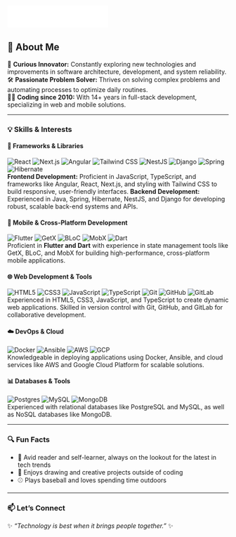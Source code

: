 <img src="images/svg/header_en.svg"></img>

## 👾 About Me

🌱 **Curious Innovator:** Constantly exploring new technologies and improvements in software architecture, development, and system reliability.  
🛠️ **Passionate Problem Solver:** Thrives on solving complex problems and automating processes to optimize daily routines.  
👨‍💻 **Coding since 2010:** With 14+ years in full-stack development, specializing in web and mobile solutions.  

---

### 💡 Skills & Interests

#### 🔧 Frameworks & Libraries
![React](https://img.shields.io/badge/REACT-61DAFB.svg?&style=flat&logo=react&logoColor=black)
![Next.js](https://img.shields.io/badge/NEXT.JS-000000.svg?&style=flat&logo=nextdotjs&logoColor=white)
![Angular](https://img.shields.io/badge/ANGULAR-DD0031.svg?&style=flat&logo=angular&logoColor=white)
![Tailwind CSS](https://img.shields.io/badge/TAILWIND_CSS-38B2AC.svg?&style=flat&logo=tailwind-css&logoColor=white)
![NestJS](https://img.shields.io/badge/NESTJS-E0234E.svg?&style=flat&logo=nestjs&logoColor=white)
![Django](https://img.shields.io/badge/DJANGO-092E20.svg?&style=flat&logo=django&logoColor=white)
![Spring](https://img.shields.io/badge/SPRING-6DB33F.svg?&style=flat&logo=spring&logoColor=white)
![Hibernate](https://img.shields.io/badge/HIBERNATE-121011.svg?&style=flat&logo=red-hat&logoColor=white)  
**Frontend Development:** Proficient in JavaScript, TypeScript, and frameworks like Angular, React, Next.js, and styling with Tailwind CSS to build responsive, user-friendly interfaces. 
**Backend Development:** Experienced in Java, Spring, Hibernate, NestJS, and Django for developing robust, scalable back-end systems and APIs.

#### 📱 Mobile & Cross-Platform Development
![Flutter](https://img.shields.io/badge/FLUTTER-02569B.svg?&style=flat&logo=flutter&logoColor=white)
![GetX](https://img.shields.io/badge/GETX-%23121011.svg?&style=flat&logo=getx&logoColor=white)
![BLoC](https://img.shields.io/badge/BLOC-%23121011.svg?&style=flat&logo=bloc&logoColor=white)
![MobX](https://img.shields.io/badge/MOBX-%23121011.svg?&style=flat&logo=mobx&logoColor=white)
![Dart](https://img.shields.io/badge/DART-%230175C2.svg?&style=flat&logo=dart&logoColor=white)  
Proficient in **Flutter and Dart** with experience in state management tools like GetX, BLoC, and MobX for building high-performance, cross-platform mobile applications.

#### 🌐 Web Development & Tools
![HTML5](https://img.shields.io/badge/HTML5-E34F26.svg?&style=flat&logo=html5&logoColor=white)
![CSS3](https://img.shields.io/badge/CSS3-%231572B6.svg?&style=flat&logo=css3&logoColor=white)
![JavaScript](https://img.shields.io/badge/JAVASCRIPT-323330.svg?&style=flat&logo=javascript&logoColor=%23F7DF1E)
![TypeScript](https://img.shields.io/badge/TYPESCRIPT-%23007ACC.svg?&style=flat&logo=typescript&logoColor=white)
![Git](https://img.shields.io/badge/GIT-%23F05033.svg?&style=flat&logo=git&logoColor=white)
![GitHub](https://img.shields.io/badge/GITHUB-%23121011.svg?&style=flat&logo=github&logoColor=white)
![GitLab](https://img.shields.io/badge/GITLAB-%23181717.svg?&style=flat&logo=gitlab&logoColor=white)  
Experienced in HTML5, CSS3, JavaScript, and TypeScript to create dynamic web applications. Skilled in version control with Git, GitHub, and GitLab for collaborative development.

#### ☁️ DevOps & Cloud
![Docker](https://img.shields.io/badge/DOCKER-2496ED.svg?&style=flat&logo=docker&logoColor=white)
![Ansible](https://img.shields.io/badge/ANSIBLE-%231A1918.svg?&style=flat&logo=ansible&logoColor=white)
![AWS](https://img.shields.io/badge/AMAZON%20AWS-232F3E.svg?&style=flat&logo=amazon-aws&logoColor=white)
![GCP](https://img.shields.io/badge/GOOGLE%20CLOUD%20PLATFORM-4285F4.svg?&style=flat&logo=google-cloud&logoColor=white)  
Knowledgeable in deploying applications using Docker, Ansible, and cloud services like AWS and Google Cloud Platform for scalable solutions.

#### 📊 Databases & Tools
![Postgres](https://img.shields.io/badge/POSTGRES-%23316192.svg?&style=flat&logo=postgresql&logoColor=white)
![MySQL](https://img.shields.io/badge/MYSQL-4479A1.svg?&style=flat&logo=mysql&logoColor=white)
![MongoDB](https://img.shields.io/badge/MONGODB-47A248.svg?&style=flat&logo=mongodb&logoColor=white)  
Experienced with relational databases like PostgreSQL and MySQL, as well as NoSQL databases like MongoDB.

---

### 🔍 Fun Facts
- 📖 Avid reader and self-learner, always on the lookout for the latest in tech trends
- 🎨 Enjoys drawing and creative projects outside of coding
- ⚾ Plays baseball and loves spending time outdoors

---

### 📫 Let’s Connect
✨ _“Technology is best when it brings people together.”_ ✨
